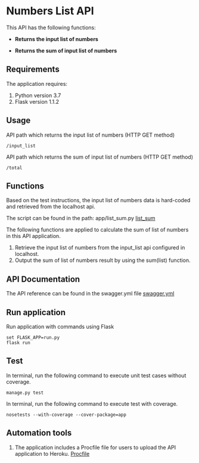 # Numbers List API

This API has the following functions:

- **Returns the input list of numbers**

- **Returns the sum of input list of numbers**

## Requirements
The application requires:
1. Python version 3.7
2. Flask version 1.1.2


## Usage
API path which returns the input list of numbers (HTTP GET method)
```
/input_list
```
API path which returns the sum of input list of numbers (HTTP GET method)
```
/total
```

## Functions
Based on the test instructions, the input list of numbers data is hard-coded and retrieved from the localhost api.

The script can be found in the path: app/list_sum.py
[list_sum](https://github.com/cpang1220/list_api/blob/master/app/list_sum.py)

The following functions are applied to calculate the sum of list of numbers in this API application.
1. Retrieve the input list of numbers from the input_list api configured in localhost.
2. Output the sum of list of numbers result by using the sum(list) function.


## API Documentation
The API reference can be found in the swagger.yml file [swagger.yml](https://github.com/cpang1220/list_api/blob/master/swagger.yml)

## Run application
Run application with commands using Flask
```
set FLASK_APP=run.py
flask run
```

## Test
In terminal, run the following command to execute unit test cases without coverage.
```
manage.py test
```

In terminal, run the following command to execute test with coverage.
```
nosetests --with-coverage --cover-package=app
```

## Automation tools
1. The application includes a Procfile file for users to upload the API application to Heroku. [Procfile](https://github.com/cpang1220/list_api/blob/master/Procfile)
